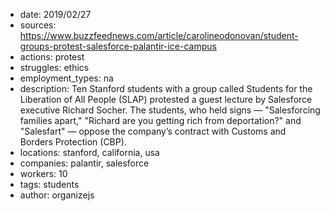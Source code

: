 - date: 2019/02/27
- sources: https://www.buzzfeednews.com/article/carolineodonovan/student-groups-protest-salesforce-palantir-ice-campus
- actions: protest
- struggles: ethics
- employment_types: na
- description: Ten Stanford students with a group called Students for the Liberation of All People (SLAP) protested a guest lecture by Salesforce executive Richard Socher. The students, who held signs — "Salesforcing families apart," "Richard are you getting rich from deportation?" and "Salesfart" — oppose the company’s contract with Customs and Borders Protection (CBP).
- locations: stanford, california, usa
- companies: palantir, salesforce
- workers: 10
- tags: students
- author: organizejs
